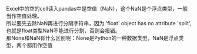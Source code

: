 Excel中的空的cell读入pandas中是空值（NaN），这个NaN是个浮点类型，一般当作空值处理。<br>
所以要先去除NaN再进行分隔字符串，因为 'float' object has no attribute 'split',也就是float类型NaN不能进行分割，否则会报错。<br>
那None和NaN有什么区别呢：None是Python的一种数据类型，NaN是浮点类型，两个都用作空值
